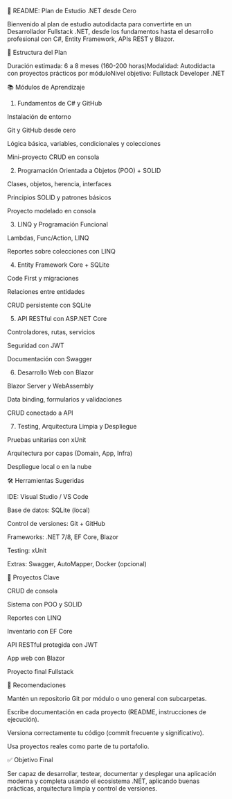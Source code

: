 🧭 README: Plan de Estudio .NET desde Cero

Bienvenido al plan de estudio autodidacta para convertirte en un Desarrollador Fullstack .NET, desde los fundamentos hasta el desarrollo profesional con C#, Entity Framework, APIs REST y Blazor.

📌 Estructura del Plan

Duración estimada: 6 a 8 meses (160-200 horas)Modalidad: Autodidacta con proyectos prácticos por móduloNivel objetivo: Fullstack Developer .NET

📚 Módulos de Aprendizaje

1. Fundamentos de C# y GitHub

Instalación de entorno

Git y GitHub desde cero

Lógica básica, variables, condicionales y colecciones

Mini-proyecto CRUD en consola

2. Programación Orientada a Objetos (POO) + SOLID

Clases, objetos, herencia, interfaces

Principios SOLID y patrones básicos

Proyecto modelado en consola

3. LINQ y Programación Funcional

Lambdas, Func/Action, LINQ

Reportes sobre colecciones con LINQ

4. Entity Framework Core + SQLite

Code First y migraciones

Relaciones entre entidades

CRUD persistente con SQLite

5. API RESTful con ASP.NET Core

Controladores, rutas, servicios

Seguridad con JWT

Documentación con Swagger

6. Desarrollo Web con Blazor

Blazor Server y WebAssembly

Data binding, formularios y validaciones

CRUD conectado a API

7. Testing, Arquitectura Limpia y Despliegue

Pruebas unitarias con xUnit

Arquitectura por capas (Domain, App, Infra)

Despliegue local o en la nube

🛠️ Herramientas Sugeridas

IDE: Visual Studio / VS Code

Base de datos: SQLite (local)

Control de versiones: Git + GitHub

Frameworks: .NET 7/8, EF Core, Blazor

Testing: xUnit

Extras: Swagger, AutoMapper, Docker (opcional)

🧪 Proyectos Clave

CRUD de consola

Sistema con POO y SOLID

Reportes con LINQ

Inventario con EF Core

API RESTful protegida con JWT

App web con Blazor

Proyecto final Fullstack

🧾 Recomendaciones

Mantén un repositorio Git por módulo o uno general con subcarpetas.

Escribe documentación en cada proyecto (README, instrucciones de ejecución).

Versiona correctamente tu código (commit frecuente y significativo).

Usa proyectos reales como parte de tu portafolio.

✅ Objetivo Final

Ser capaz de desarrollar, testear, documentar y desplegar una aplicación moderna y completa usando el ecosistema .NET, aplicando buenas prácticas, arquitectura limpia y control de versiones.

